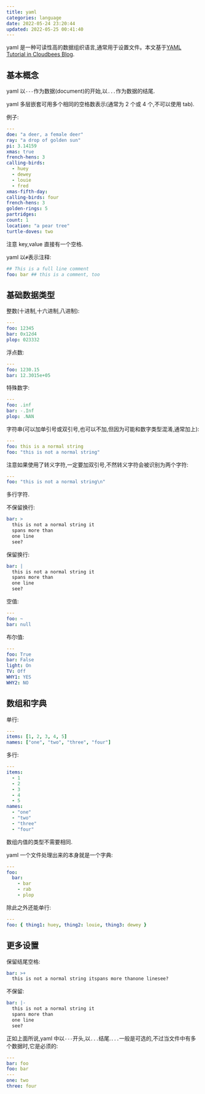 ```yaml
---
title: yaml
categories: language
date: 2022-05-24 23:20:44
updated: 2022-05-25 00:41:40
---
```


yaml 是一种可读性高的数据组织语言,通常用于设置文件。本文基于[YAML Tutorial in Cloudbees Blog](https://www.cloudbees.com/blog/yaml-tutorial-everything-you-need-get-started).

<!-- more -->

## 基本概念

yaml 以`---`作为数据(document)的开始,以`...`作为数据的结尾.

yaml 多层嵌套可用多个相同的空格数表示(通常为 2 个或 4 个,不可以使用 tab).

例子:

```yaml
---
doe: "a deer, a female deer"
ray: "a drop of golden sun"
pi: 3.14159
xmas: true
french-hens: 3
calling-birds:
  - huey
  - dewey
  - louie
  - fred
xmas-fifth-day:
calling-birds: four
french-hens: 3
golden-rings: 5
partridges:
count: 1
location: "a pear tree"
turtle-doves: two
```

注意 key,value 直接有一个空格.

yaml 以`#`表示注释:

```yaml
## This is a full line comment
foo: bar ## this is a comment, too
```

## 基础数据类型

整数(十进制,十六进制,八进制):

```yaml
---
foo: 12345
bar: 0x12d4
plop: 023332
```

浮点数:

```yaml
---
foo: 1230.15
bar: 12.3015e+05
```

特殊数字:

```yaml
---
foo: .inf
bar: -.Inf
plop: .NAN
```

字符串(可以加单引号或双引号,也可以不加,但因为可能和数字类型混淆,通常加上):

```yaml
---
foo: this is a normal string
foo: "this is not a normal string"
```

注意如果使用了转义字符,一定要加双引号,不然转义字符会被识别为两个字符:

```yaml
---
foo: "this is not a normal string\n"
```

多行字符.

不保留换行:

```yaml
bar: >
  this is not a normal string it
  spans more than
  one line
  see?
```

保留换行:

```yaml
bar: |
  this is not a normal string it
  spans more than
  one line
  see?
```

空值:

```yaml
---
foo: ~
bar: null
```

布尔值:

```yaml
---
foo: True
bar: False
light: On
TV: Off
WHY1: YES
WHY2: NO
```

## 数组和字典

单行:

```yaml
---
items: [1, 2, 3, 4, 5]
names: ["one", "two", "three", "four"]
```

多行:

```yaml
---
items:
  - 1
  - 2
  - 3
  - 4
  - 5
names:
  - "one"
  - "two"
  - "three"
  - "four"
```

数组内值的类型不需要相同.

yaml 一个文件处理出来的本身就是一个字典:

```yaml
---
foo:
  bar:
    - bar
    - rab
    - plop
```

除此之外还能单行:

```yaml
---
foo: { thing1: huey, thing2: louie, thing3: dewey }
```

## 更多设置

保留结尾空格:

```yaml
bar: >+
  this is not a normal string itspans more thanone linesee?
```

不保留:

```yaml
bar: |-
  this is not a normal string it
  spans more than
  one line
  see?
```

正如上面所说,yaml 中以`---`开头,以`...`结尾.`...`一般是可选的,不过当文件中有多个数据时,它是必须的:

```yaml
---
bar: foo
foo: bar
---
one: two
three: four
```
